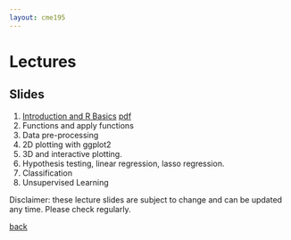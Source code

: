 ```yaml
---
layout: cme195
---
```


# [](#lectures) Lectures

## [](#slides) Slides

1. [Introduction and R Basics](./assets/lectures/Lecture1_Intro.html) [pdf](./assets/lectures/Lecture1_Intro.pdf)
2. Functions and apply functions
3. Data pre-processing
4. 2D plotting with ggplot2
5. 3D and interactive plotting.
6. Hypothesis testing, linear regression, lasso regression.
7. Classification
8. Unsupervised Learning


Disclaimer: these lecture slides are subject to change and can be updated
any time. Please check regularly.

[back](./)
